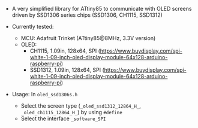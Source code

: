 - A very simplified library for ATtiny85 to communicate with OLED screens driven by SSD1306 series chips (SSD1306, CH1115, SSD1312)

- Currently tested:
  - MCU: Adafruit Trinket (ATtiny85@8MHz, 3.3V version)
  - OLED:
    - CH1115, 1.09in, 128x64, SPI (https://www.buydisplay.com/spi-white-1-09-inch-oled-display-module-64x128-arduino-raspberry-pi)
    - SSD1312, 1.09in, 128x64, SPI (https://www.buydisplay.com/spi-white-1-09-inch-oled-display-module-64x128-arduino-raspberry-pi)

- Usage:
  In `oled_ssd1306s.h`
  - Select the screen type (`_oled_ssd1312_12864_H_`, `_oled_ch1115_12864_H_`) by using `#define`
  - Select the interface `_software_SPI`